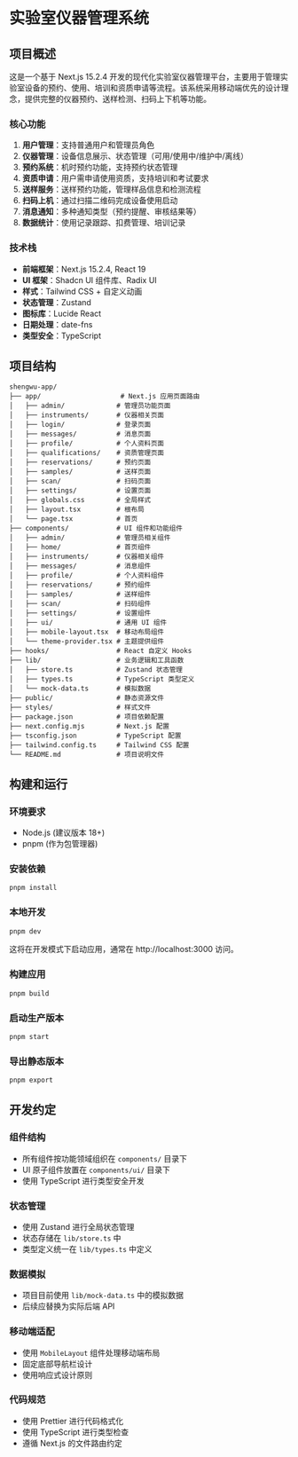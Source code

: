 # 实验室仪器管理系统

## 项目概述

这是一个基于 Next.js 15.2.4 开发的现代化实验室仪器管理平台，主要用于管理实验室设备的预约、使用、培训和资质申请等流程。该系统采用移动端优先的设计理念，提供完整的仪器预约、送样检测、扫码上下机等功能。

### 核心功能

1. **用户管理**：支持普通用户和管理员角色
2. **仪器管理**：设备信息展示、状态管理（可用/使用中/维护中/离线）
3. **预约系统**：机时预约功能，支持预约状态管理
4. **资质申请**：用户需申请使用资质，支持培训和考试要求
5. **送样服务**：送样预约功能，管理样品信息和检测流程
6. **扫码上机**：通过扫描二维码完成设备使用启动
7. **消息通知**：多种通知类型（预约提醒、审核结果等）
8. **数据统计**：使用记录跟踪、扣费管理、培训记录

### 技术栈

- **前端框架**：Next.js 15.2.4, React 19
- **UI 框架**：Shadcn UI 组件库、Radix UI
- **样式**：Tailwind CSS + 自定义动画
- **状态管理**：Zustand
- **图标库**：Lucide React
- **日期处理**：date-fns
- **类型安全**：TypeScript

## 项目结构

```
shengwu-app/
├── app/                    # Next.js 应用页面路由
│   ├── admin/             # 管理员功能页面
│   ├── instruments/       # 仪器相关页面
│   ├── login/             # 登录页面
│   ├── messages/          # 消息页面
│   ├── profile/           # 个人资料页面
│   ├── qualifications/    # 资质管理页面
│   ├── reservations/      # 预约页面
│   ├── samples/           # 送样页面
│   ├── scan/              # 扫码页面
│   ├── settings/          # 设置页面
│   ├── globals.css        # 全局样式
│   ├── layout.tsx         # 根布局
│   └── page.tsx           # 首页
├── components/            # UI 组件和功能组件
│   ├── admin/             # 管理员相关组件
│   ├── home/              # 首页组件
│   ├── instruments/       # 仪器相关组件
│   ├── messages/          # 消息组件
│   ├── profile/           # 个人资料组件
│   ├── reservations/      # 预约组件
│   ├── samples/           # 送样组件
│   ├── scan/              # 扫码组件
│   ├── settings/          # 设置组件
│   ├── ui/                # 通用 UI 组件
│   ├── mobile-layout.tsx  # 移动布局组件
│   └── theme-provider.tsx # 主题提供组件
├── hooks/                 # React 自定义 Hooks
├── lib/                   # 业务逻辑和工具函数
│   ├── store.ts           # Zustand 状态管理
│   ├── types.ts           # TypeScript 类型定义
│   └── mock-data.ts       # 模拟数据
├── public/                # 静态资源文件
├── styles/                # 样式文件
├── package.json           # 项目依赖配置
├── next.config.mjs        # Next.js 配置
├── tsconfig.json          # TypeScript 配置
├── tailwind.config.ts     # Tailwind CSS 配置
└── README.md              # 项目说明文件
```

## 构建和运行

### 环境要求

- Node.js (建议版本 18+)
- pnpm (作为包管理器)

### 安装依赖

```bash
pnpm install
```

### 本地开发

```bash
pnpm dev
```

这将在开发模式下启动应用，通常在 http://localhost:3000 访问。

### 构建应用

```bash
pnpm build
```

### 启动生产版本

```bash
pnpm start
```

### 导出静态版本

```bash
pnpm export
```

## 开发约定

### 组件结构

- 所有组件按功能领域组织在 `components/` 目录下
- UI 原子组件放置在 `components/ui/` 目录下
- 使用 TypeScript 进行类型安全开发

### 状态管理

- 使用 Zustand 进行全局状态管理
- 状态存储在 `lib/store.ts` 中
- 类型定义统一在 `lib/types.ts` 中定义

### 数据模拟

- 项目目前使用 `lib/mock-data.ts` 中的模拟数据
- 后续应替换为实际后端 API

### 移动端适配

- 使用 `MobileLayout` 组件处理移动端布局
- 固定底部导航栏设计
- 使用响应式设计原则

### 代码规范

- 使用 Prettier 进行代码格式化
- 使用 TypeScript 进行类型检查
- 遵循 Next.js 的文件路由约定